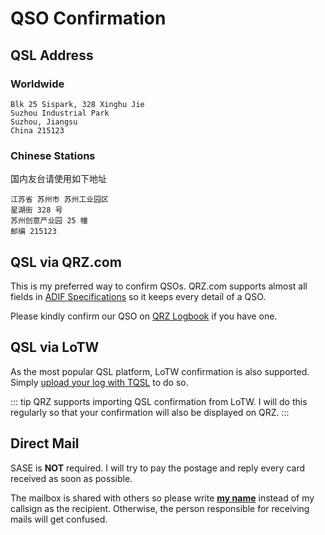 # QSO Confirmation

## QSL Address

### Worldwide
```
Blk 25 Sispark, 328 Xinghu Jie
Suzhou Industrial Park
Suzhou, Jiangsu
China 215123
```

### Chinese Stations
<span lang="zh-cn">国内友台请使用如下地址</span>
```
江苏省 苏州市 苏州工业园区
星湖街 328 号
苏州创意产业园 25 幢
邮编 215123
```

## QSL via QRZ.com
This is my preferred way to confirm QSOs. QRZ.com supports almost all fields in [ADIF Specifications](http://adif.org.uk/314/ADIF_314.htm#Fields) so it keeps every detail of a QSO.

Please kindly confirm our QSO on [QRZ Logbook](https://logbook.qrz.com/) if you have one.

## QSL via LoTW
As the most popular QSL platform, LoTW confirmation is also supported. Simply [upload your log with TQSL](https://lotw.arrl.org/lotw-help/submitting-qsos/) to do so.

::: tip
QRZ supports importing QSL confirmation from LoTW. I will do this regularly so that your confirmation will also be displayed on QRZ.
:::

## Direct Mail
SASE is **NOT** required. I will try to pay the postage and reply every card received as soon as possible.

The mailbox is shared with others so please write [**my name**](https://www.qrz.com/db/BD4VQK) instead of my callsign as the recipient. Otherwise, the person responsible for receiving mails will get confused.

